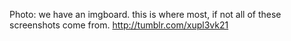 Photo: we have an imgboard. this is where most, if not all of these screenshots come from. http://tumblr.com/xupl3vk21